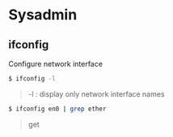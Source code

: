 # Sysadmin
## ifconfig
Configure network interface
```bash
$ ifconfig -l
```
> -l : display only network interface names
```bash
$ ifconfig en0 | grep ether
```
> get 
<!--stackedit_data:
eyJoaXN0b3J5IjpbLTE1OTgxODQ2MDcsMTg0MTgwMzMzOSwtMz
IzODgwNDI5LDEwNTk3OTQ5NTcsMTMzNjMwODExMF19
-->